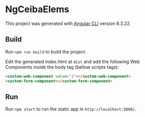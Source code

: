 # NgCeibaElems

This project was generated with [Angular CLI](https://github.com/angular/angular-cli) version 8.3.22.

## Build

Run `npm run build` to build the project.

Edit the generated index.html at `dist` and add the following Web Components inside the body tag (bellow scripts tags):

```html
<custom-web-component value="2"></custom-web-component>
<custom-form-component></custom-form-component>
```

## Run

Run `npm start` to run the static app in `http://localhost:5000/`.
